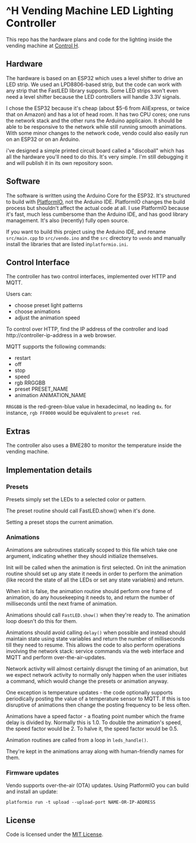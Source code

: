 # ^H Vending Machine LED Lighting Controller

This repo has the hardware plans and code for the lighting inside the vending machine at [Control H](https://pdxhackerspace.org).

## Hardware

The hardware is based on an ESP32 which uses a level shifter to drive an LED strip. We used an LPD8806-based strip, but the code can work with any strip that the FastLED library supports. Some LED strips won't even need a level shifter because the LED controllers will handle 3.3V signals.

I chose the ESP32 because it's cheap (about $5-6 from AliExpress, or twice that on Amazon) and has a lot of head room. It has two CPU cores; one runs the network stack and the other runs the Arduino applicaion. It should be able to be responsive to the network while still running smooth animations. With some minor changes to the network code, vendo could also easily run on an ESP32 or on an Arduino.

i've designed a simple printed circuit board called a "discoball" which has all the hardware you'll need to do this. It's very simple. I'm still debugging it and will publish it in its own repository soon.

## Software

The software is written using the Arduino Core for the ESP32. It's structured to build with [PlatformIO](https://platformio.org/), not the Arduino IDE. PlatformIO changes the build process but shouldn't affect the actual code at all. I use PlatformIO because it's fast, much less cumbersome than the Arduino IDE, and has good library management. It's also (recently) fully open source.

If you want to build this project using the Arduino IDE, and rename `src/main.cpp` to `src/vendo.ino` and the `src` directory to `vendo` and manually install the libraries that are listed in`platformio.ini`.

## Control Interface

The controller has two control interfaces, implemented over HTTP and MQTT.

Users can:
- choose preset light patterns
- choose animations
- adjust the animation speed

To control over HTTP, find the IP address of the controller and load http://controller-ip-address in a web browser.

MQTT supports the following commands:
- restart
- off
- stop
- speed
- rgb RRGGBB
- preset PRESET_NAME
- animation ANIMATION_NAME

`RRGGBB` is the red-green-blue value in hexadecimal, no leading `0x`. for instance, `rgb FF0000` would be equivalent to `preset red`.

## Extras

The controller also uses a BME280 to monitor the temperature inside the vending machine.


## Implementation details

### Presets

 Presets simply set the LEDs to a selected color or pattern.

The preset routine should call FastLED.show() when it's done.

Setting a preset stops the current animation.

### Animations

Animations are subroutines statically scoped to this file which take one argument,
indicating whether they should initialize themselves.

Init will be called when the animation is first selected. On init the animation
routine should set up any state it needs in order to perform the animation (like
record the state of all the LEDs or set any state variables) and return.

When init is false, the animation routine should perform one frame of animation,
do any housekeeping it needs to, and return the number of milliseconds until the next
frame of animation.

Animations should call `FastLED.show()` when they're ready to. The animation loop doesn't
do this for them.

Animations should avoid calling `delay()` when possible and instead should maintain state using
state variables and return the number of milliseconds till they need to resume. This
allows the code to also perform operations involving the network stack: service
commands via the web interface and MQTT and perform over-the-air-updates.

Network activity will almost certainly disrupt the timing of an animation, but we
expect network activity to normally only happen when the user initiates a command, which
would change the presets or animation anyway.

One exception is temperature updates - the code optionally supports periodically posting
the value of a temperature sensor to MQTT. If this is too disruptive of animations then
change the posting frequency to be less often.

Animations have a speed factor - a floating point number which the frame delay is
divided by. Normally this is 1.0. To double the animation's speed, the speed factor
would be 2. To halve it, the speed factor would be 0.5. 

Animation routines are called from a loop in `leds_handle()`.

They're kept in the animations array along with human-friendly names for them.

### Firmware updates

Vendo supports over-the-air (OTA) updates. Using PlatformIO you can build and install an update:

    platformio run -t upload --upload-port NAME-OR-IP-ADDRESS


## License

Code is licensed under the [MIT License](https://romkey.mit-license.org).
